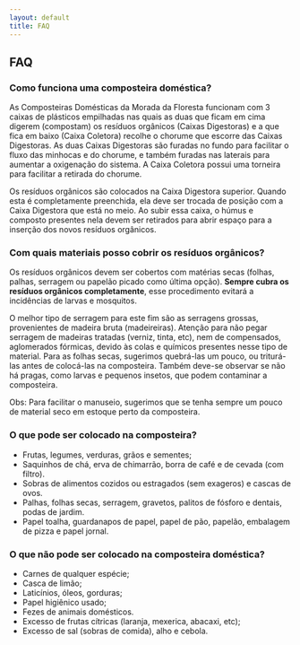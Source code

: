 ```yaml
---
layout: default
title: FAQ
---
```


## FAQ

### Como funciona uma composteira doméstica?
As Composteiras Domésticas da Morada da Floresta funcionam com 3 caixas de plásticos empilhadas nas quais as duas que ficam em cima digerem (compostam) os resíduos orgânicos (Caixas Digestoras) e a que fica em baixo (Caixa Coletora) recolhe o chorume que escorre das Caixas Digestoras. As duas Caixas Digestoras são furadas no fundo para facilitar o fluxo das minhocas e do chorume, e também furadas nas laterais para aumentar a oxigenação do sistema. A Caixa Coletora possui uma torneira para facilitar a retirada do chorume. 

Os resíduos orgânicos são colocados na Caixa Digestora superior. Quando esta é completamente preenchida, ela deve ser trocada de posição com a Caixa Digestora que está no meio. Ao subir essa caixa, o húmus e composto presentes nela devem ser retirados para abrir espaço para a inserção dos novos resíduos orgânicos.

### Com quais materiais posso cobrir os resíduos orgânicos?
Os resíduos orgânicos devem ser cobertos com matérias secas (folhas, palhas, serragem ou papelão picado como última opção). **Sempre cubra os resíduos orgânicos completamente**, esse procedimento evitará a incidências de larvas e mosquitos. 

O melhor tipo de serragem para este fim são as serragens grossas, provenientes de madeira bruta (madeireiras). Atenção para não pegar serragem de madeiras tratadas (verniz, tinta, etc), nem de compensados, aglomerados fórmicas, devido às colas e químicos presentes nesse tipo de material. Para as folhas secas, sugerimos quebrá-las um pouco, ou triturá-las antes de colocá-las na composteira. Também deve-se observar se não há pragas, como larvas e pequenos insetos, que podem contaminar a composteira. 

Obs: Para facilitar o manuseio, sugerimos que se tenha sempre um pouco de material seco em estoque perto da composteira.

### O que pode ser colocado na composteira?
* Frutas, legumes, verduras, grãos e sementes;
* Saquinhos de chá, erva de chimarrão, borra de café e de cevada (com filtro).
* Sobras de alimentos cozidos ou estragados (sem exageros) e cascas de ovos.
* Palhas, folhas secas, serragem, gravetos, palitos de fósforo e dentais, podas de jardim.
* Papel toalha, guardanapos de papel, papel de pão, papelão, embalagem de pizza e papel jornal.

### O que não pode ser colocado na composteira doméstica?
* Carnes de qualquer espécie;
* Casca de limão;
* Laticínios, óleos, gorduras;
* Papel higiênico usado;
* Fezes de animais domésticos.
* Excesso de frutas cítricas (laranja, mexerica, abacaxi, etc);
* Excesso de sal (sobras de comida), alho e cebola.

